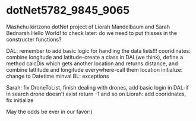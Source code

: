 # dotNet5782_9845_9065
Mashehu kirtzono 
dotNet project of Liorah Mandelbaum and Sarah Bednarsh
Hello World!
to check later: do we need to put thisses in the constructer functions?


DAL: remember to add basic logic for handling the data lists!!!
cooridinates: combine longitude and latitude-create a class in DAL(we think), define a method calcDis which gets another location and returns distance, and combine lattitude and longitude everywhere-call them location
initialize: change to Datetime.minval
BL: exceptions


Sarah: fix DroneToList, finish dealing with drones, add basic login in DAL-if in search drone doesn't exist return -1 and so on 
Liorah: add cooridnates, fix initialize

May the odds be ever in our favor:)